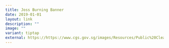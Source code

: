 ```yaml
---
title: Joss Burning Banner
date: 2019-01-01
layout: link
description: ""
image: ""
variant: tiptap
external: https://https://www.cgs.gov.sg/images/Resources/Public%20Cleanliness/joss_burning.jpg
---
```

